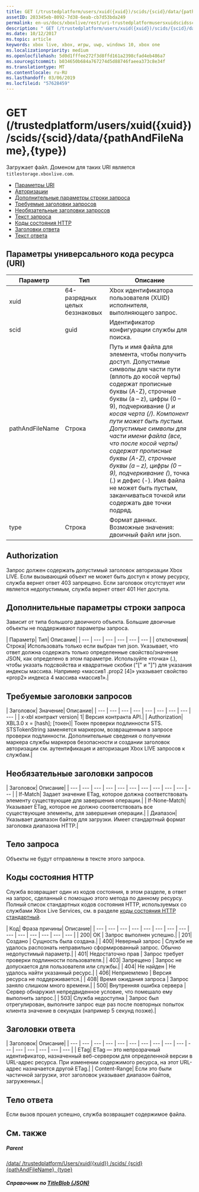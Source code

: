 ```yaml
---
title: GET (/trustedplatform/users/xuid({xuid})/scids/{scid}/data/{pathAndFileName},{type})
assetID: 203345eb-8092-7d38-6eab-cb7d53bda249
permalink: en-us/docs/xboxlive/rest/uri-trustedplatformusersxuidscidssciddatapathandfilenametype-get.html
description: " GET (/trustedplatform/users/xuid({xuid})/scids/{scid}/data/{pathAndFileName},{type})"
ms.date: 10/12/2017
ms.topic: article
keywords: xbox live, xbox, игры, uwp, windows 10, xbox one
ms.localizationpriority: medium
ms.openlocfilehash: 5d0d1fffee272f3d8ffd161a2398cfad4eb486a7
ms.sourcegitcommit: b034650b684a767274d5d88746faeea373c8e34f
ms.translationtype: MT
ms.contentlocale: ru-RU
ms.lasthandoff: 03/06/2019
ms.locfileid: "57628459"
---
```

# <a name="get-trustedplatformusersxuidxuidscidssciddatapathandfilenametype"></a>GET (/trustedplatform/users/xuid({xuid})/scids/{scid}/data/{pathAndFileName},{type})
Загружает файл. Доменом для таких URI является `titlestorage.xboxlive.com`.
 
  * [Параметры URI](#ID4EX)
  * [Авторизации](#ID4ECB)
  * [Дополнительные параметры строки запроса](#ID4EPB)
  * [Требуемые заголовки запросов](#ID4EQC)
  * [Необязательные заголовки запросов](#ID4EZD)
  * [Текст запроса](#ID4EDF)
  * [Коды состояния HTTP](#ID4EQF)
  * [Заголовки ответа](#ID4EDDAC)
  * [Текст ответа](#ID4EGEAC)
 
<a id="ID4EX"></a>

 
## <a name="uri-parameters"></a>Параметры универсального кода ресурса (URI)
 
| Параметр| Тип| Описание| 
| --- | --- | --- | 
| xuid| 64-разрядных целых беззнаковых| Xbox идентификатора пользователя (XUID) исполнителя, выполняющего запрос.| 
| scid| guid| Идентификатор конфигурации службы для поиска.| 
| pathAndFileName| Строка| Путь и имя файла для элемента, чтобы получить доступ. Допустимые символы для части пути (вплоть до косой черты) содержат прописные буквы (A-Z), строчные буквы (a – z), цифры (0 – 9), подчеркивание (_) и косая черта (/). Компонент пути может быть пустым. Допустимые символы для части имени файла (все, что после косой черты) содержат прописные буквы (A-Z), строчные буквы (a – z), цифры (0 – 9), подчеркивание (_), точка (.) и дефис (-). Имя файла не может быть пустым, заканчиваться точкой или содержать две точки подряд.| 
| type| Строка| Формат данных. Возможные значения: двоичный файл или json.| 
  
<a id="ID4ECB"></a>

 
## <a name="authorization"></a>Authorization 
 
Запрос должен содержать допустимый заголовок авторизации Xbox LIVE. Если вызывающий объект не может быть доступ к этому ресурсу, служба вернет ответ 403 запрещено. Если заголовок отсутствует или является недопустимым, служба вернет ответ 401 Нет доступа. 
  
<a id="ID4EPB"></a>

 
## <a name="optional-query-string-parameters"></a>Дополнительные параметры строки запроса 
 
Зависит от типа большого двоичного объекта. Большие двоичные объекты не поддерживают параметры запроса.
 
| Параметр| Тип| Описание| 
| --- | --- | --- | --- | --- | --- | 
| отключения| Строка| Использовать только если выбран тип json. Указывает, что ответ должна содержать только определенные свойство/значение JSON, как определено в этом параметре. Используйте «точка» (.), чтобы указать подсвойства и квадратные скобки ("[" и "]") для указания индексы массива. Например «массив1 .prop2 [4]» указывает свойство «prop2» индекса 4 массива «массив1».| 
  
<a id="ID4EQC"></a>

 
## <a name="required-request-headers"></a>Требуемые заголовки запросов
 
| Заголовок| Значение| Описание| 
| --- | --- | --- | --- | --- | --- | --- | --- | --- | 
| x-xbl контракт version| 1| Версия контракта API.| 
| Authorization| XBL3.0 x = [hash]; [токен]| Токен проверки подлинности STS. STSTokenString заменяется маркером, возвращенным в запросе проверки подлинности. Дополнительные сведения о получении маркера службы маркеров безопасности и создании заголовок авторизации см. аутентификация и авторизация Xbox LIVE запросов к службам.| 
  
<a id="ID4EZD"></a>

 
## <a name="optional-request-headers"></a>Необязательные заголовки запросов
 
| Заголовок| Описание| 
| --- | --- | --- | --- | --- | --- | --- | --- | --- | --- | --- | 
| If-Match| Задает значение ETag, которое должна соответствовать элементу существующие для завершения операции.| 
| If-None-Match| Указывает ETag, которое не должно соответствовать все существующие элементы, для завершения операции.| 
| Диапазон| Указывает диапазон байтов для загрузки. Имеет стандартный формат заголовка диапазона HTTP.| 
  
<a id="ID4EDF"></a>

 
## <a name="request-body"></a>Тело запроса 
 
Объекты не будут отправлены в тексте этого запроса.
  
<a id="ID4EQF"></a>

 
## <a name="http-status-codes"></a>Коды состояния HTTP 
 
Служба возвращает один из кодов состояния, в этом разделе, в ответ на запрос, сделанный с помощью этого метода по данному ресурсу. Полный список стандартных кодов состояния HTTP, используемых со службами Xbox Live Services, см. в разделе [коды состояния HTTP стандартный](../../additional/httpstatuscodes.md).
 
| Код| Фраза причины| Описание| 
| --- | --- | --- | --- | --- | --- | --- | --- | --- | --- | --- | --- | --- | --- | 
| 200| ОК | Запрос выполнен успешно.| 
| 201| Создано | Сущность была создана.| 
| 400| Неверный запрос | Службе не удалось распознать неправильно сформированный запрос. Обычно недопустимый параметр.| 
| 401| Недостаточно прав | Запрос требует проверки подлинности пользователя.| 
| 403| Запрещено | Запрос не допускается для пользователя или службы.| 
| 404| Не найден | Не удалось найти указанный ресурс.| 
| 406| Неприемлемо | Версия ресурса не поддерживается.| 
| 408| Время ожидания запроса | Запрос заняло слишком много времени.| 
| 500| Внутренняя ошибка сервера | Сервер обнаружил непредвиденное условие, что помешало ему выполнить запрос.| 
| 503| Служба недоступна | Запрос был отрегулирован, выполните запрос еще раз после повторных попыток клиента значение в секундах (например 5 секунд позже).| 
  
<a id="ID4EDDAC"></a>

 
## <a name="response-headers"></a>Заголовки ответа
 
| Заголовок| Описание| 
| --- | --- | --- | --- | --- | --- | --- | --- | --- | --- | --- | --- | --- | --- | --- | --- | 
| ETag| ETag — это непрозрачный идентификатор, назначенный веб-сервером для определенной версии в URL-адрес ресурса. При изменении содержимого ресурса, на этот URL-адрес назначается другой ETag.| 
| Content-Range| Если это были частичной загрузки, этот заголовок указывает диапазон байтов, загруженных.| 
  
<a id="ID4EGEAC"></a>

 
## <a name="response-body"></a>Тело ответа
Если вызов прошел успешно, служба возвращает содержимое файла.  
<a id="ID4EPEAC"></a>

 
## <a name="see-also"></a>См. также
 
<a id="ID4EREAC"></a>

 
##### <a name="parent"></a>Parent  

[/data/ /trustedplatform/Users/xuid({xuid}) /scids/ {scid} {pathAndFileName}, {type}](uri-trustedplatformusersxuidscidssciddatapathandfilenametype.md)

  
<a id="ID4E4EAC"></a>

 
##### <a name="reference--titleblob-jsonjsonjson-titleblobmd"></a>Справочник по [TitleBlob (JSON)](../../json/json-titleblob.md)

   